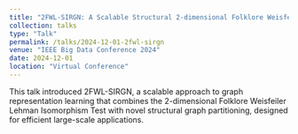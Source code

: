 ```yaml
---
title: "2FWL-SIRGN: A Scalable Structural 2-dimensional Folklore Weisfeiler Lehman Graph Representation Learning Approach Via Structural Graph Partitioning"
collection: talks
type: "Talk"
permalink: /talks/2024-12-01-2fwl-sirgn
venue: "IEEE Big Data Conference 2024"
date: 2024-12-01
location: "Virtual Conference"
---
```


This talk introduced 2FWL-SIRGN, a scalable approach to graph representation learning that combines the 2-dimensional Folklore Weisfeiler Lehman Isomorphism Test with novel structural graph partitioning, designed for efficient large-scale applications.
